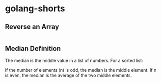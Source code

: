 # golang-shorts

## Reverse an Array

```go

```
## Median Definition
The median is the middle value in a list of numbers. For a sorted list:

If the number of elements (n) is odd, the median is the middle element.
If n is even, the median is the average of the two middle elements.